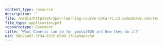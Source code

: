 ```yaml
---
content_type: resource
description: ''
file: /media/https%3A/open-learning-course-data-rc.s3.amazonaws.com/res-2-006-girls-who-build-cameras-summer-2016/58d2e4973f34833f00091f8aa54ebe5d_MITRES_2_006SUM16_Kris.pdf
file_type: application/pdf
resourcetype: Document
title: "What Cameras can do for you\u2026 and how they do it!"
uid: 58d2e497-3f34-833f-0009-1f8aa54ebe5d
---
```


